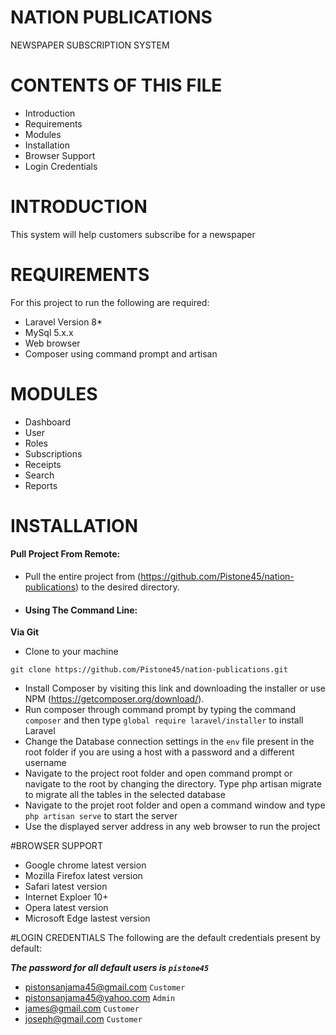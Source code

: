 # NATION PUBLICATIONS
NEWSPAPER SUBSCRIPTION SYSTEM

# CONTENTS OF THIS FILE
* Introduction
* Requirements
* Modules
* Installation
* Browser Support
* Login Credentials

# INTRODUCTION
This system will help customers subscribe for a newspaper

# REQUIREMENTS
For this project to run the following are required:
* Laravel Version 8*
* MySql 5.x.x
* Web browser
* Composer using command prompt and artisan

# MODULES
* Dashboard
* User
* Roles
* Subscriptions
* Receipts
* Search
* Reports

# INSTALLATION
#### Pull Project From Remote:
* Pull the entire project from (https://github.com/Pistone45/nation-publications) to the desired directory.
* #### Using The Command Line:

__Via Git__
- Clone to your machine
```
git clone https://github.com/Pistone45/nation-publications.git
```
* Install Composer by visiting this link and downloading the installer or use NPM (https://getcomposer.org/download/).
* Run composer through command prompt by typing the command `composer` and then type `global require laravel/installer` to install Laravel
* Change the Database connection settings in the `env` file present in the root folder if you are using a host with a password and a different username
*	Navigate to the project root folder and open command prompt or navigate to the root by changing the directory. Type php artisan migrate to migrate all the tables in the      selected database
* Navigate to the projet root folder and open a command window and type `php artisan serve` to start the server
* Use the displayed server address in any web browser to run the project

#BROWSER SUPPORT
* Google chrome latest version
* Mozilla Firefox latest version
* Safari latest version
* Internet Exploer 10+
* Opera latest version
* Microsoft Edge lastest version


#LOGIN CREDENTIALS
The following are the default credentials present by default:

***The password for all default users is `pistone45`***
* pistonsanjama45@gmail.com `Customer`
* pistonsanjama45@yahoo.com `Admin`
* james@gmail.com `Customer`
* joseph@gmail.com `Customer`
